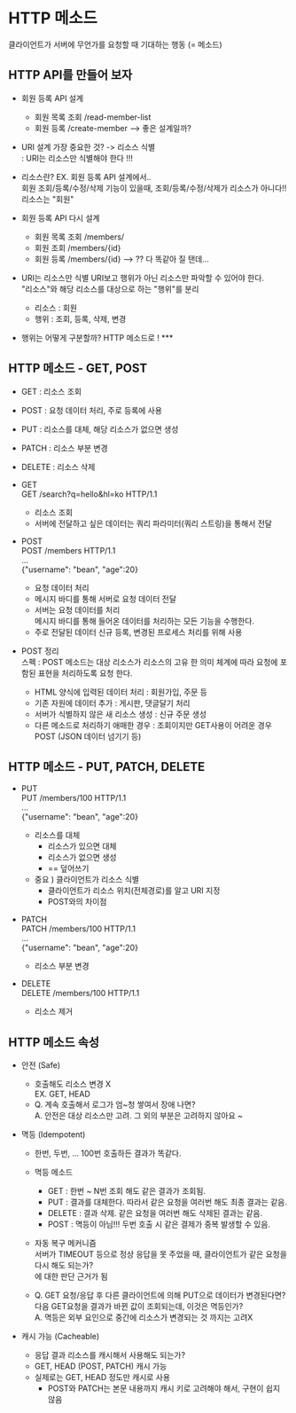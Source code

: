 # HTTP 메소드
클라이언트가 서버에 무언가를 요청할 때 기대하는 행동 (= 메소드)

## HTTP API를 만들어 보자

- 회원 등록 API 설계
  - 회원 목록 조회 /read-member-list
  - 회원 등록 /create-member --> 좋은 설계일까?

- URI 설계 가장 중요한 것? -> 리소스 식별  
  : URI는 리소스만 식별해야 한다 !!!

- 리소스란? EX. 회원 등록 API 설계에서..  
  회원 조회/등록/수정/삭제 기능이 있을때, 조회/등록/수정/삭제가 리소스가 아니다!!  
  리소스는 "회원"

- 회원 등록 API 다시 설계  
  - 회원 목록 조회 /members/
  - 회원 조회 /members/{id}
  - 회원 등록 /members/{id} --> ?? 다 똑같아 질 탠데...

- URI는 리소스만 식별
  URI보고 행위가 아닌 리소스만 파악할 수 있어야 한다.  
  "리소스"와 해당 리소스를 대상으로 하는 "행위"를 분리
  - 리소스 : 회원
  - 행위 : 조회, 등록, 삭제, 변경

- 행위는 어떻게 구분할까? HTTP 메소드로 ! ***


## HTTP 메소드 - GET, POST

- GET : 리소스 조회
- POST : 요청 데이터 처리, 주로 등록에 사용
- PUT : 리소스를 대체, 해당 리소스가 없으면 생성
- PATCH : 리소스 부분 변경
- DELETE : 리소스 삭제

- GET  
  GET /search?q=hello&hl=ko HTTP/1.1
  - 리소스 조회
  - 서버에 전달하고 싶은 데이터는 쿼리 파라미터(쿼리 스트링)을 통해서 전달

- POST  
  POST /members HTTP/1.1  
  ...  
  {"username": "bean", "age":20}
  - 요청 데이터 처리
  - 메시지 바디를 통해 서버로 요청 데이터 전달
  - 서버는 요청 데이터를 처리  
    메시지 바디를 통해 들어온 데이터를 처리하는 모든 기능을 수행한다.
  - 주로 전달된 데이터 신규 등록, 변경된 프로세스 처리를 위해 사용
  
- POST 정리  
  스펙 : POST 메소드는 대상 리소스가 리소스의 고유 한 의미 체계에 따라 요청에 포함된 표현을 처리하도록 요청 한다.  
  - HTML 양식에 입력된 데이터 처리 : 회원가입, 주문 등
  - 기존 자원에 데이터 추가 : 게시판, 댓글달기 처리
  - 서버가 식별하지 않은 새 리소스 생성 : 신규 주문 생성
  - 다른 메소드로 처리하기 애매한 경우 : 조회이지만 GET사용이 어려운 경우 POST (JSON 데이터 넘기기 등)


## HTTP 메소드 - PUT, PATCH, DELETE

- PUT  
  PUT /members/100 HTTP/1.1  
  ...  
  {"username": "bean", "age":20}
  - 리소스를 대체
    - 리소스가 있으면 대체
    - 리소스가 없으면 생성
    - == 덮어쓰기
  - 중요 ) 클라이언트가 리소스 식별
    - 클라이언트가 리소스 위치(전체경로)를 알고 URI 지정  
    - POST와의 차이점
    
- PATCH  
  PATCH /members/100 HTTP/1.1  
  ...  
  {"username": "bean", "age":20}
  - 리소스 부분 변경

- DELETE  
  DELETE /members/100 HTTP/1.1
  - 리소스 제거


## HTTP 메소드 속성

- 안전 (Safe)
  - 호출해도 리소스 변경 X  
    EX. GET, HEAD
  - Q. 계속 호출해서 로그가 엄~청 쌓여서 장애 나면?  
    A. 안전은 대상 리소스만 고려. 그 외의 부분은 고려하지 않아요 ~

- 멱등 (Idempotent)
  - 한번, 두번, ... 100번 호출하든 결과가 똑같다.
  - 멱등 메소드
    - GET : 한번 ~ N번 조회 해도 같은 결과가 조회됨.
    - PUT : 결과를 대체한다. 따라서 같은 요청을 여러번 해도 최종 결과는 같음.
    - DELETE : 결과 삭제. 같은 요청을 여러번 해도 삭제된 결과는 같음.
    - POST : 멱등이 아님!!! 두번 호출 시 같은 결제가 중복 발생할 수 있음.
    
  - 자동 복구 메커니즘  
    서버가 TIMEOUT 등으로 정상 응답을 못 주었을 때, 클라이언트가 같은 요청을 다시 해도 되는가?  
    에 대한 판단 근거가 됨
  - Q. GET 요청/응답 후 다른 클라이언트에 의해 PUT으로 데이터가 변경된다면?  
    다음 GET요청을 결과가 바뀐 값이 조회되는데, 이것은 멱등인가?  
    A. 멱등은 외부 요인으로 중간에 리소스가 변경되는 것 까지는 고려X

- 캐시 가능 (Cacheable)
  - 응답 결과 리소스를 캐시해서 사용해도 되는가?
  - GET, HEAD (POST, PATCH) 캐시 가능
  - 실제로는 GET, HEAD 정도만 캐시로 사용
    - POST와 PATCH는 본문 내용까지 캐시 키로 고려해야 해서, 구현이 쉽지 않음
